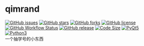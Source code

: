 # qimrand
[![GitHub issues](https://img.shields.io/github/issues/immccn123/qimrand?style=flat-square)](https://github.com/immccn123/qimrand/issues)
[![GitHub stars](https://img.shields.io/github/stars/immccn123/qimrand?style=flat-square)](https://github.com/immccn123/qimrand/stargazers)
[![GitHub forks](https://img.shields.io/github/forks/immccn123/qimrand?label=forks&logo=github&style=flat-square)](https://github.com/immccn123/qimrand/network)
[![GitHub license](https://img.shields.io/github/license/immccn123/qimrand?style=flat-square)](https://github.com/immccn123/qimrand/blob/main/LICENSE)
[![GitHub Workflow Status](https://img.shields.io/github/workflow/status/immccn123/qimrand/Release%20CI?label=Release%20CI&logo=github&style=flat-square)](https://github.com/immccn123/qimrand/actions?query=workflow:"Release+CI")
[![GitHub release](https://img.shields.io/github/release/immccn123/qimrand.svg?label=Latest%20version&style=flat-square)](https://github.com/immccn123/qimrand/releases/latest)
[![Code Size](https://img.shields.io/github/languages/code-size/immccn123/qimrand?style=flat-square)](https://github.com/immccn123/qimrand)
[![PyQt5](https://img.shields.io/badge/-PyQt5-gray?logo=qt&style=flat-square)](https://pypi.org/project/PyQt5)
[![Python3](https://img.shields.io/badge/-Python3-lightgray?logo=python&style=flat-square)](https://python.org/)  
一个抽学号的小东西
